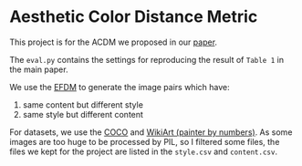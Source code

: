 # Aesthetic Color Distance Metric

This project is for the ACDM we proposed in our [paper](https://arxiv.org/abs/2401.09673).

The `eval.py` contains the settings for reproducing the result of `Table 1` in the main paper.

We use the [EFDM](https://arxiv.org/abs/2203.07740) to generate the image pairs which have:

1. same content but different style
2. same style but different content

For datasets, we use the [COCO](https://cocodataset.org/#home) and [WikiArt (painter by numbers)](https://www.kaggle.com/c/painter-by-numbers). As some images are too huge to be processed by PIL, so I filtered some files, the files we kept for the project are listed in the `style.csv` and `content.csv`.